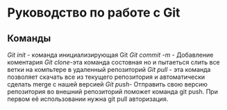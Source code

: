 # Руководство по работе с Git



## Команды
*Git init* - команда инициализирующая Git 
*Git commit -m* - Добавление коментария 
*Git clone*-эта команда состовная но и пытаеться слить все ветки на компьтере в удаленный репозиторий
*Git pull* - эта команда позволяет скачать все из текущего репозитория и автоматически сделать merge с нашей версией
*Git push*- Отправить свою версию репозитория во внешний репозиторий поможет команда git push. При первом её использовании нужна git pull авторизация.
